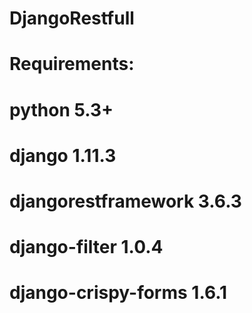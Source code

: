 # DjangoRestfull
# Requirements: 
# python 5.3+
# django 1.11.3
# djangorestframework 3.6.3
# django-filter 1.0.4
# django-crispy-forms 1.6.1
